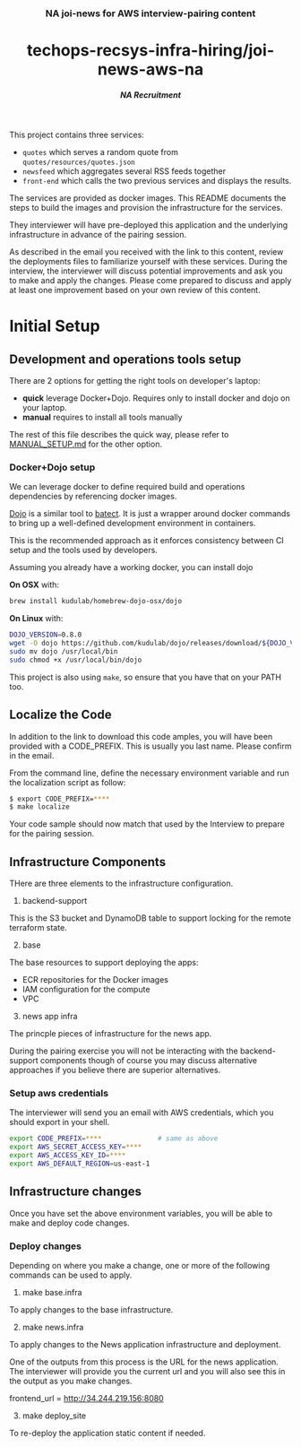 <div align="center">
  <h3>NA joi-news for AWS interview-pairing content</h3>
  <h1>techops-recsys-infra-hiring/joi-news-aws-na</h1>
  <h5>NA Recruitment</h5>
</div>
<br />


This project contains three services:

* `quotes` which serves a random quote from `quotes/resources/quotes.json`
* `newsfeed` which aggregates several RSS feeds together
* `front-end` which calls the two previous services and displays the results.

The services are provided as docker images. This README documents the steps to build the images and provision the infrastructure for the services.  

They interviewer will have pre-deployed this application and the underlying infrastructure in advance of the pairing session.  

As described in the email you received with the link to this content, review the deployments files to familiarize yourself with these services. During the interview, the interviewer will discuss potential improvements and ask you to make and apply the changes. Please come prepared to discuss and apply at least one improvement based on your own review of this content.  

# Initial Setup

## Development and operations tools setup

There are 2 options for getting the right tools on developer's laptop:
 * **quick** leverage Docker+Dojo. Requires only to install docker and dojo on your laptop.
 * **manual** requires to install all tools manually

 The rest of this file describes the quick way, please refer to [MANUAL_SETUP.md](MANUAL_SETUP.md) for the other option.

### Docker+Dojo setup

We can leverage docker to define required build and operations dependencies by referencing docker images.

[Dojo](https://github.com/kudulab/dojo) is a similar tool to [batect](https://github.com/charleskorn/batect/). It is just a wrapper around docker commands to bring up a well-defined development environment in containers.

This is the recommended approach as it enforces consistency between CI setup and the tools used by developers.

Assuming you already have a working docker, you can install dojo

**On OSX** with:

```sh
brew install kudulab/homebrew-dojo-osx/dojo
```

**On Linux** with:

```sh
DOJO_VERSION=0.8.0
wget -O dojo https://github.com/kudulab/dojo/releases/download/${DOJO_VERSION}/dojo_linux_amd64
sudo mv dojo /usr/local/bin
sudo chmod +x /usr/local/bin/dojo
```

This project is also using `make`, so ensure that you have that on your PATH too.

## Localize the Code

In addition to the link to download this code amples, you will have been provided with a CODE_PREFIX. This is usually you last name. Please confirm in the email.  

From the command line, define the necessary environment variable and run the localization script as follow:  

```sh
$ export CODE_PREFIX=****
$ make localize
```

Your code sample should now match that used by the Interview to prepare for the pairing session.  

## Infrastructure Components  

THere are three elements to the infrastructure configuration.  

1. backend-support

This is the S3 bucket and DynamoDB table to support locking for the remote terraform state.  

2. base

The base resources to support deploying the apps:

- ECR repositories for the Docker images
- IAM configuration for the compute
- VPC

3. news app infra

The princple pieces of infrastructure for the news app.  

During the pairing exercise you will not be interacting with the backend-support components though of course you may discuss alternative approaches if you believe there are superior alternatives. 

### Setup aws credentials

The interviewer will send you an email with AWS credentials, which you should export in your shell.

```sh
export CODE_PREFIX=****              # same as above
export AWS_SECRET_ACCESS_KEY=****
export AWS_ACCESS_KEY_ID=****
export AWS_DEFAULT_REGION=us-east-1
```

## Infrastructure changes

Once you have set the above environment variables, you will be able to make and deploy code changes.  

### Deploy changes

Depending on where you make a change, one or more of the following commands can be used to apply.  

1. make base.infra  

To apply changes to the base infrastructure.   

2. make news.infra  

To apply changes to the News application infrastructure and deployment.  

One of the outputs from this process is the URL for the news application. The interviewer will provide you the current url and you will also see this in the output as you make changes.  

frontend_url = http://34.244.219.156:8080  

3. make deploy_site

To re-deploy the application static content if needed.  

